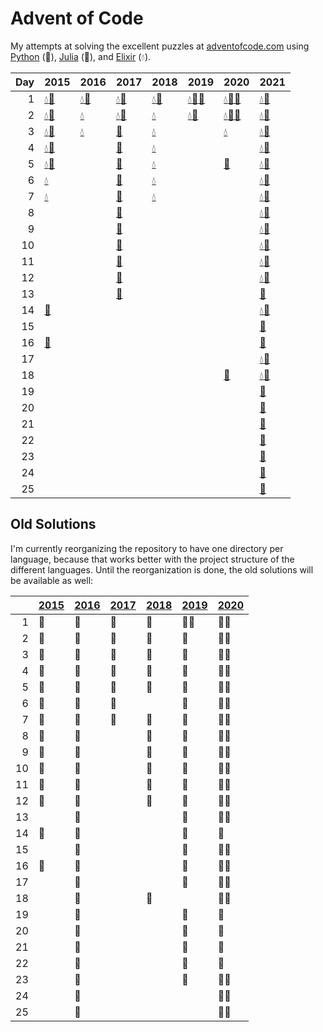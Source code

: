 # Advent of Code

My attempts at solving the excellent puzzles at [adventofcode.com](http://adventofcode.com/) using [Python](python/) (🐍), [Julia](julia/) (🍡), and [Elixir](elixir/) (💧).

|   Day | 2015                                                                                                                     | 2016                                                                                   | 2017                                                                               | 2018                                                                               | 2019                                                                                                                                                                  | 2020                                                                                                                     | 2021                                                                                       |
|------:|:-------------------------------------------------------------------------------------------------------------------------|:---------------------------------------------------------------------------------------|:-----------------------------------------------------------------------------------|:-----------------------------------------------------------------------------------|:----------------------------------------------------------------------------------------------------------------------------------------------------------------------|:-------------------------------------------------------------------------------------------------------------------------|:-------------------------------------------------------------------------------------------|
|     1 | [💧](elixir/lib/2015/01_not_quite_lisp)[🐍](python/2015/01_not_quite_lisp)                                                 | [💧](elixir/lib/2016/01_no_time_for_a_taxicab)[🐍](python/2016/01_no_time_for_a_taxicab) | [💧](elixir/lib/2017/01_inverse_captcha)[🐍](python/2017/01_inverse_captcha)         | [💧](elixir/lib/2018/01_chronal_calibration)[🐍](python/2018/01_chronal_calibration) | [💧](elixir/lib/2019/01_the_tyranny_of_the_rocket_equation)[🍡](julia/2019/01_the_tyranny_of_the_rocket_equation)[🐍](python/2019/01_the_tyranny_of_the_rocket_equation) | [💧](elixir/lib/2020/01_report_repair)[🍡](julia/2020/01_report_repair)[🐍](python/2020/01_report_repair)                   | [💧](elixir/lib/2021/01_sonar_sweep)[🐍](python/2021/01_sonar_sweep)                         |
|     2 | [💧](elixir/lib/2015/02_i_was_told_there_would_be_no_math)[🐍](python/2015/02_i_was_told_there_would_be_no_math)           | [💧](elixir/lib/2016/02_bathroom_security)                                              | [💧](elixir/lib/2017/02_corruption_checksum)[🐍](python/2017/02_corruption_checksum) | [💧](elixir/lib/2018/02_inventory_management_system)                                | [💧](elixir/lib/2019/02_1202_program_alarm)[🐍](python/2019/02_1202_program_alarm)                                                                                      | [💧](elixir/lib/2020/02_password_philosophy)[🍡](julia/2020/02_password_philosophy)[🐍](python/2020/02_password_philosophy) | [💧](elixir/lib/2021/02_dive)[🐍](python/2021/02_dive)                                       |
|     3 | [💧](elixir/lib/2015/03_perfectly_spherical_houses_in_a_vacuum)[🐍](python/2015/03_perfectly_spherical_houses_in_a_vacuum) | [💧](elixir/lib/2016/03_squares_with_three_sides)                                       | [🐍](python/2017/03_spiral_memory)                                                  | [💧](elixir/lib/2018/03_no_matter_how_you_slice_it)                                 |                                                                                                                                                                       | [💧](elixir/lib/2020/03_toboggan_trajectory)                                                                              | [💧](elixir/lib/2021/03_binary_diagnostic)[🐍](python/2021/03_binary_diagnostic)             |
|     4 | [💧](elixir/lib/2015/04_the_ideal_stocking_stuffer)[🐍](python/2015/04_the_ideal_stocking_stuffer)                         |                                                                                        | [🐍](python/2017/04_high-entropy_passphrases)                                       | [💧](elixir/lib/2018/04_repose_record)                                              |                                                                                                                                                                       |                                                                                                                          | [💧](elixir/lib/2021/04_giant_squid)[🐍](python/2021/04_giant_squid)                         |
|     5 | [💧](elixir/lib/2015/05_doesnt_he_have_intern-elves_for_this)[🐍](python/2015/05_doesnt_he_have_intern-elves_for_this)     |                                                                                        | [🐍](python/2017/05_a_maze_of_twisty_trampolines_all_alike)                         | [💧](elixir/lib/2018/05_alchemical_reduction)                                       |                                                                                                                                                                       | [🐍](python/2020/05_binary_boarding)                                                                                      | [💧](elixir/lib/2021/05_hydrothermal_venture)[🐍](python/2021/05_hydrothermal_venture)       |
|     6 | [💧](elixir/lib/2015/06_probably_a_fire_hazard)                                                                           |                                                                                        | [🐍](python/2017/06_memory_reallocation)                                            | [💧](elixir/lib/2018/06_chronal_coordinates)                                        |                                                                                                                                                                       |                                                                                                                          | [💧](elixir/lib/2021/06_lanternfish)[🐍](python/2021/06_lanternfish)                         |
|     7 | [💧](elixir/lib/2015/07_some_assembly_required)                                                                           |                                                                                        | [🐍](python/2017/07_recursive_circus)                                               | [💧](elixir/lib/2018/07_the_sum_of_its_parts)                                       |                                                                                                                                                                       |                                                                                                                          | [💧](elixir/lib/2021/07_the_treachery_of_whales)[🐍](python/2021/07_the_treachery_of_whales) |
|     8 |                                                                                                                          |                                                                                        | [🐍](python/2017/08_i_heard_you_like_registers)                                     |                                                                                    |                                                                                                                                                                       |                                                                                                                          | [💧](elixir/lib/2021/08_seven_segment_search)[🐍](python/2021/08_seven_segment_search)       |
|     9 |                                                                                                                          |                                                                                        | [🐍](python/2017/09_stream_processing)                                              |                                                                                    |                                                                                                                                                                       |                                                                                                                          | [💧](elixir/lib/2021/09_smoke_basin)[🐍](python/2021/09_smoke_basin)                         |
|    10 |                                                                                                                          |                                                                                        | [🐍](python/2017/10_knot_hash)                                                      |                                                                                    |                                                                                                                                                                       |                                                                                                                          | [💧](elixir/lib/2021/10_syntax_scoring)[🐍](python/2021/10_syntax_scoring)                   |
|    11 |                                                                                                                          |                                                                                        | [🐍](python/2017/11_hex_ed)                                                         |                                                                                    |                                                                                                                                                                       |                                                                                                                          | [💧](elixir/lib/2021/11_dumbo_octopus)[🐍](python/2021/11_dumbo_octopus)                     |
|    12 |                                                                                                                          |                                                                                        | [🐍](python/2017/12_digital_plumber)                                                |                                                                                    |                                                                                                                                                                       |                                                                                                                          | [💧](elixir/lib/2021/12_passage_pathing)[🐍](python/2021/12_passage_pathing)                 |
|    13 |                                                                                                                          |                                                                                        | [🐍](python/2017/13_packet_scanners)                                                |                                                                                    |                                                                                                                                                                       |                                                                                                                          | [🐍](python/2021/13_transparent_origami)                                                    |
|    14 | [🍡](julia/2015/14_reindeer_olympics)                                                                                     |                                                                                        |                                                                                    |                                                                                    |                                                                                                                                                                       |                                                                                                                          | [💧](elixir/lib/2021/14_extended_polymerization)[🐍](python/2021/14_extended_polymerization) |
|    15 |                                                                                                                          |                                                                                        |                                                                                    |                                                                                    |                                                                                                                                                                       |                                                                                                                          | [🐍](python/2021/15_chiton)                                                                 |
|    16 | [🍡](julia/2015/16_aunt_sue)                                                                                              |                                                                                        |                                                                                    |                                                                                    |                                                                                                                                                                       |                                                                                                                          | [🐍](python/2021/16_packet_decoder)                                                         |
|    17 |                                                                                                                          |                                                                                        |                                                                                    |                                                                                    |                                                                                                                                                                       |                                                                                                                          | [💧](elixir/lib/2021/17_trick_shot)[🐍](python/2021/17_trick_shot)                           |
|    18 |                                                                                                                          |                                                                                        |                                                                                    |                                                                                    |                                                                                                                                                                       | [🐍](python/2020/18_operation_order)                                                                                      | [💧](elixir/lib/2021/18_snailfish)[🐍](python/2021/18_snailfish)                             |
|    19 |                                                                                                                          |                                                                                        |                                                                                    |                                                                                    |                                                                                                                                                                       |                                                                                                                          | [🐍](python/2021/19_beacon_scanner)                                                         |
|    20 |                                                                                                                          |                                                                                        |                                                                                    |                                                                                    |                                                                                                                                                                       |                                                                                                                          | [🐍](python/2021/20_trench_map)                                                             |
|    21 |                                                                                                                          |                                                                                        |                                                                                    |                                                                                    |                                                                                                                                                                       |                                                                                                                          | [🐍](python/2021/21_dirac_dice)                                                             |
|    22 |                                                                                                                          |                                                                                        |                                                                                    |                                                                                    |                                                                                                                                                                       |                                                                                                                          | [🐍](python/2021/22_reactor_reboot)                                                         |
|    23 |                                                                                                                          |                                                                                        |                                                                                    |                                                                                    |                                                                                                                                                                       |                                                                                                                          | [🐍](python/2021/23_amphipod)                                                               |
|    24 |                                                                                                                          |                                                                                        |                                                                                    |                                                                                    |                                                                                                                                                                       |                                                                                                                          | [🐍](python/2021/24_arithmetic_logic_unit)                                                  |
|    25 |                                                                                                                          |                                                                                        |                                                                                    |                                                                                    |                                                                                                                                                                       |                                                                                                                          | [🐍](python/2021/25_sea_cucumber)                                                           |

## Old Solutions

I'm currently reorganizing the repository to have one directory per language, because that works better with the project structure of the different languages. Until the reorganization is done, the old solutions will be available as well:

|      | [2015](2015/) | [2016](2016/) | [2017](2017/) | [2018](2018/) | [2019](2019/) | [2020](2020/) |
| ---: | ------------- | ------------- | ------------- | ------------- | ------------- | ------------- |
|    1 | 🐍             | 🐍             | 🐍             | 🐍             | 🐍🍡            | 🐍🍡            |
|    2 | 🐍             | 🐍             | 🐍             | 🐍             | 🐍             | 🐍🍡            |
|    3 | 🐍             | 🐍             | 🐍             | 🐍             | 🐍             | 🐍🍡            |
|    4 | 🐍             | 🐍             | 🐍             | 🐍             | 🐍             | 🐍🍡            |
|    5 | 🐍             | 🐍             | 🐍             | 🐍             | 🐍             | 🐍🍡            |
|    6 | 🐍             | 🐍             | 🐍             |               | 🐍             | 🐍🍡            |
|    7 | 🐍             | 🐍             | 🐍             | 🐍             | 🐍             | 🐍🍡            |
|    8 | 🐍             | 🐍             |               | 🐍             | 🐍             | 🐍🍡            |
|    9 | 🐍             | 🐍             |               | 🐍             | 🐍             | 🐍🍡            |
|   10 | 🐍             | 🐍             |               | 🐍             | 🐍             | 🐍🍡            |
|   11 | 🐍             | 🐍             |               | 🐍             | 🐍             | 🐍🍡            |
|   12 | 🐍             | 🐍             |               | 🐍             | 🐍             | 🐍🍡            |
|   13 |               | 🐍             |               |               | 🐍             | 🐍🍡            |
|   14 | 🍡             | 🐍             |               |               | 🐍             | 🐍             |
|   15 |               | 🐍             |               |               | 🐍             | 🐍🍡            |
|   16 | 🍡             | 🐍             |               |               | 🐍             | 🐍🍡            |
|   17 |               | 🐍             |               |               | 🐍             | 🐍🍡            |
|   18 |               | 🐍             |               | 🐍             |               | 🐍🍡            |
|   19 |               | 🐍             |               |               | 🐍             | 🐍             |
|   20 |               | 🐍             |               |               | 🐍             | 🍡             |
|   21 |               | 🐍             |               |               | 🐍             | 🍡             |
|   22 |               | 🐍             |               |               | 🐍             | 🍡             |
|   23 |               | 🐍             |               |               | 🐍             | 🐍🍡            |
|   24 |               | 🐍             |               |               |               | 🐍🍡            |
|   25 |               | 🐍             |               |               |               | 🐍🍡            |

